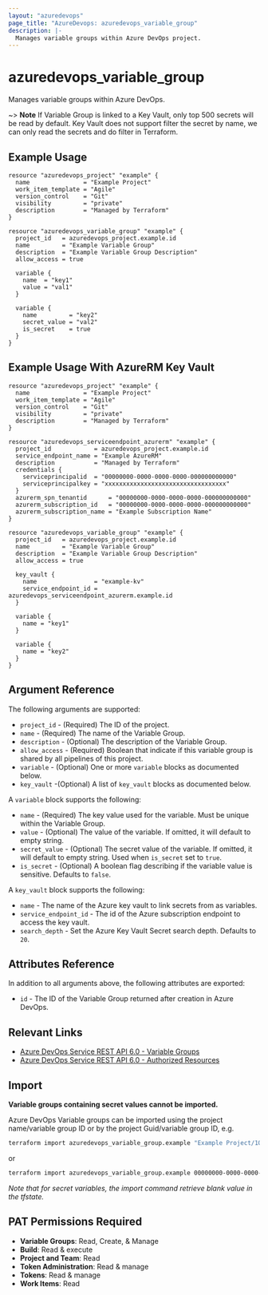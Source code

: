 ```yaml
---
layout: "azuredevops"
page_title: "AzureDevops: azuredevops_variable_group"
description: |-
  Manages variable groups within Azure DevOps project.
---
```


# azuredevops_variable_group

Manages variable groups within Azure DevOps.

~> **Note**
If Variable Group is linked to a Key Vault, only top 500 secrets will be read by default. Key Vault does not support filter the secret by name, 
we can only read the secrets and do filter in Terraform.

## Example Usage

```hcl
resource "azuredevops_project" "example" {
  name               = "Example Project"
  work_item_template = "Agile"
  version_control    = "Git"
  visibility         = "private"
  description        = "Managed by Terraform"
}

resource "azuredevops_variable_group" "example" {
  project_id   = azuredevops_project.example.id
  name         = "Example Variable Group"
  description  = "Example Variable Group Description"
  allow_access = true

  variable {
    name  = "key1"
    value = "val1"
  }

  variable {
    name         = "key2"
    secret_value = "val2"
    is_secret    = true
  }
}
```

## Example Usage With AzureRM Key Vault

```hcl
resource "azuredevops_project" "example" {
  name               = "Example Project"
  work_item_template = "Agile"
  version_control    = "Git"
  visibility         = "private"
  description        = "Managed by Terraform"
}

resource "azuredevops_serviceendpoint_azurerm" "example" {
  project_id            = azuredevops_project.example.id
  service_endpoint_name = "Example AzureRM"
  description           = "Managed by Terraform"
  credentials {
    serviceprincipalid  = "00000000-0000-0000-0000-000000000000"
    serviceprincipalkey = "xxxxxxxxxxxxxxxxxxxxxxxxxxxxxxxxxx"
  }
  azurerm_spn_tenantid      = "00000000-0000-0000-0000-000000000000"
  azurerm_subscription_id   = "00000000-0000-0000-0000-000000000000"
  azurerm_subscription_name = "Example Subscription Name"
}

resource "azuredevops_variable_group" "example" {
  project_id   = azuredevops_project.example.id
  name         = "Example Variable Group"
  description  = "Example Variable Group Description"
  allow_access = true

  key_vault {
    name                = "example-kv"
    service_endpoint_id = azuredevops_serviceendpoint_azurerm.example.id
  }

  variable {
    name = "key1"
  }

  variable {
    name = "key2"
  }
}
```

## Argument Reference

The following arguments are supported:

- `project_id` - (Required) The ID of the project.
- `name` - (Required) The name of the Variable Group.
- `description` - (Optional) The description of the Variable Group.
- `allow_access` - (Required) Boolean that indicate if this variable group is shared by all pipelines of this project.
- `variable` - (Optional) One or more `variable` blocks as documented below.
- `key_vault` -(Optional) A list of `key_vault` blocks as documented below.

A `variable` block supports the following:

- `name` - (Required) The key value used for the variable. Must be unique within the Variable Group.
- `value` - (Optional) The value of the variable. If omitted, it will default to empty string.
- `secret_value` - (Optional) The secret value of the variable. If omitted, it will default to empty string. Used when `is_secret` set to `true`.
- `is_secret` - (Optional) A boolean flag describing if the variable value is sensitive. Defaults to `false`.

A `key_vault` block supports the following:

- `name` - The name of the Azure key vault to link secrets from as variables.
- `service_endpoint_id` - The id of the Azure subscription endpoint to access the key vault.
- `search_depth` - Set the Azure Key Vault Secret search depth. Defaults to `20`. 

## Attributes Reference

In addition to all arguments above, the following attributes are exported:

- `id` - The ID of the Variable Group returned after creation in Azure DevOps.

## Relevant Links

- [Azure DevOps Service REST API 6.0 - Variable Groups](https://docs.microsoft.com/en-us/rest/api/azure/devops/distributedtask/variablegroups?view=azure-devops-rest-6.0)
- [Azure DevOps Service REST API 6.0 - Authorized Resources](https://docs.microsoft.com/en-us/rest/api/azure/devops/build/authorizedresources?view=azure-devops-rest-6.0)

## Import
**Variable groups containing secret values cannot be imported.**

Azure DevOps Variable groups can be imported using the project name/variable group ID or by the project Guid/variable group ID, e.g.

```sh
terraform import azuredevops_variable_group.example "Example Project/10"
```

or

```sh
terraform import azuredevops_variable_group.example 00000000-0000-0000-0000-000000000000/0
```

_Note that for secret variables, the import command retrieve blank value in the tfstate._

## PAT Permissions Required

- **Variable Groups**: Read, Create, & Manage
- **Build**: Read & execute
- **Project and Team**: Read
- **Token Administration**: Read & manage
- **Tokens**: Read & manage
- **Work Items**: Read
